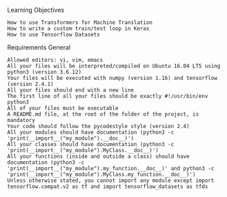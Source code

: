 Learning Objectives

    How to use Transformers for Machine Translation
    How to write a custom train/test loop in Keras
    How to use Tensorflow Datasets

Requirements
General

    Allowed editors: vi, vim, emacs
    All your files will be interpreted/compiled on Ubuntu 16.04 LTS using python3 (version 3.6.12)
    Your files will be executed with numpy (version 1.16) and tensorflow (version 2.4.1)
    All your files should end with a new line
    The first line of all your files should be exactly #!/usr/bin/env python3
    All of your files must be executable
    A README.md file, at the root of the folder of the project, is mandatory
    Your code should follow the pycodestyle style (version 2.4)
    All your modules should have documentation (python3 -c 'print(__import__("my_module").__doc__)')
    All your classes should have documentation (python3 -c 'print(__import__("my_module").MyClass.__doc__)')
    All your functions (inside and outside a class) should have documentation (python3 -c 'print(__import__("my_module").my_function.__doc__)' and python3 -c 'print(__import__("my_module").MyClass.my_function.__doc__)')
    Unless otherwise stated, you cannot import any module except import tensorflow.compat.v2 as tf and import tensorflow_datasets as tfds
